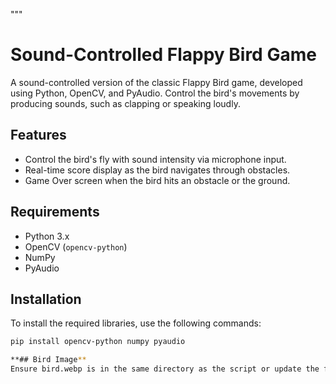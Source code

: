 """
# Sound-Controlled Flappy Bird Game

A sound-controlled version of the classic Flappy Bird game, developed using Python, OpenCV, and PyAudio. Control the bird's movements by producing sounds, such as clapping or speaking loudly.

## Features
- Control the bird's fly with sound intensity via microphone input.
- Real-time score display as the bird navigates through obstacles.
- Game Over screen when the bird hits an obstacle or the ground.

## Requirements
- Python 3.x
- OpenCV (`opencv-python`)
- NumPy
- PyAudio

## Installation
To install the required libraries, use the following commands:

```bash
pip install opencv-python numpy pyaudio

**## Bird Image**
Ensure bird.webp is in the same directory as the script or update the file path in the code to the location of your bird image.
